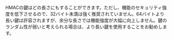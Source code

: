 
HMACの鍵はどの長さにもすることができます。ただし、機能のセキュリティ強度を低下させるので、32バイト未満は強く推奨されていません。64バイトより長い鍵は許容されますが、余分な長さでは機能強度が大幅に向上しません。鍵のランダム性が弱いと考えられる場合は、より長い鍵を使用することをお勧めします。
